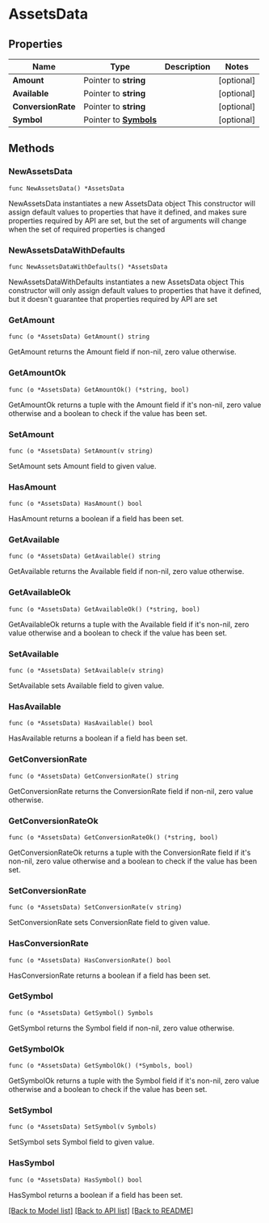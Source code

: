 # AssetsData

## Properties

Name | Type | Description | Notes
------------ | ------------- | ------------- | -------------
**Amount** | Pointer to **string** |  | [optional] 
**Available** | Pointer to **string** |  | [optional] 
**ConversionRate** | Pointer to **string** |  | [optional] 
**Symbol** | Pointer to [**Symbols**](Symbols.md) |  | [optional] 

## Methods

### NewAssetsData

`func NewAssetsData() *AssetsData`

NewAssetsData instantiates a new AssetsData object
This constructor will assign default values to properties that have it defined,
and makes sure properties required by API are set, but the set of arguments
will change when the set of required properties is changed

### NewAssetsDataWithDefaults

`func NewAssetsDataWithDefaults() *AssetsData`

NewAssetsDataWithDefaults instantiates a new AssetsData object
This constructor will only assign default values to properties that have it defined,
but it doesn't guarantee that properties required by API are set

### GetAmount

`func (o *AssetsData) GetAmount() string`

GetAmount returns the Amount field if non-nil, zero value otherwise.

### GetAmountOk

`func (o *AssetsData) GetAmountOk() (*string, bool)`

GetAmountOk returns a tuple with the Amount field if it's non-nil, zero value otherwise
and a boolean to check if the value has been set.

### SetAmount

`func (o *AssetsData) SetAmount(v string)`

SetAmount sets Amount field to given value.

### HasAmount

`func (o *AssetsData) HasAmount() bool`

HasAmount returns a boolean if a field has been set.

### GetAvailable

`func (o *AssetsData) GetAvailable() string`

GetAvailable returns the Available field if non-nil, zero value otherwise.

### GetAvailableOk

`func (o *AssetsData) GetAvailableOk() (*string, bool)`

GetAvailableOk returns a tuple with the Available field if it's non-nil, zero value otherwise
and a boolean to check if the value has been set.

### SetAvailable

`func (o *AssetsData) SetAvailable(v string)`

SetAvailable sets Available field to given value.

### HasAvailable

`func (o *AssetsData) HasAvailable() bool`

HasAvailable returns a boolean if a field has been set.

### GetConversionRate

`func (o *AssetsData) GetConversionRate() string`

GetConversionRate returns the ConversionRate field if non-nil, zero value otherwise.

### GetConversionRateOk

`func (o *AssetsData) GetConversionRateOk() (*string, bool)`

GetConversionRateOk returns a tuple with the ConversionRate field if it's non-nil, zero value otherwise
and a boolean to check if the value has been set.

### SetConversionRate

`func (o *AssetsData) SetConversionRate(v string)`

SetConversionRate sets ConversionRate field to given value.

### HasConversionRate

`func (o *AssetsData) HasConversionRate() bool`

HasConversionRate returns a boolean if a field has been set.

### GetSymbol

`func (o *AssetsData) GetSymbol() Symbols`

GetSymbol returns the Symbol field if non-nil, zero value otherwise.

### GetSymbolOk

`func (o *AssetsData) GetSymbolOk() (*Symbols, bool)`

GetSymbolOk returns a tuple with the Symbol field if it's non-nil, zero value otherwise
and a boolean to check if the value has been set.

### SetSymbol

`func (o *AssetsData) SetSymbol(v Symbols)`

SetSymbol sets Symbol field to given value.

### HasSymbol

`func (o *AssetsData) HasSymbol() bool`

HasSymbol returns a boolean if a field has been set.


[[Back to Model list]](../README.md#documentation-for-models) [[Back to API list]](../README.md#documentation-for-api-endpoints) [[Back to README]](../README.md)


